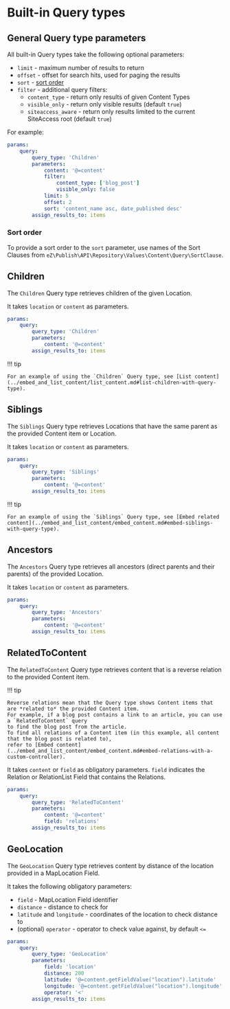 # Built-in Query types

## General Query type parameters

All built-in Query types take the following optional parameters:

- `limit` - maximum number of results to return
- `offset` - offset for search hits, used for paging the results
- `sort` - [sort order](#sorting-order)
- `filter` - additional query filters:
    - `content_type` - return only results of given Content Types
    - `visible_only` - return only visible results (default `true`)
    - `siteaccess_aware` - return only results limited to the current SiteAccess root (default `true`)

For example:

``` yaml
params:
    query:
        query_type: 'Children'
        parameters:
            content: '@=content'
            filter:
                content_type: ['blog_post']
                visible_only: false
            limit: 5
            offset: 2
            sort: 'content_name asc, date_published desc'
        assign_results_to: items
```

### Sort order

To provide a sort order to the `sort` parameter, use names of the Sort Clauses from
`eZ\Publish\API\Repository\Values\Content\Query\SortClause`.

## Children

The `Children` Query type retrieves children of the given Location.

It takes `location` or `content` as parameters.

``` yaml
params:
    query:
        query_type: 'Children'
        parameters:
            content: '@=content'
        assign_results_to: items
```

!!! tip

    For an example of using the `Children` Query type, see [List content](../embed_and_list_content/list_content.md#list-children-with-query-type).

## Siblings

The `Siblings` Query type retrieves Locations that have the same parent as the provided Content item or Location.

It takes `location` or `content` as parameters.

``` yaml
params:
    query:
        query_type: 'Siblings'
        parameters:
            content: '@=content'
        assign_results_to: items
```

!!! tip

    For an example of using the `Siblings` Query type, see [Embed related content](../embed_and_list_content/embed_content.md#embed-siblings-with-query-type).

## Ancestors

The `Ancestors` Query type retrieves all ancestors (direct parents and their parents) of the provided Location.

It takes `location` or `content` as parameters.

``` yaml
params:
    query:
        query_type: 'Ancestors'
        parameters:
            content: '@=content'
        assign_results_to: items
```

## RelatedToContent

The `RelatedToContent` Query type retrieves content that is a reverse relation to the provided Content item.

!!! tip

    Reverse relations mean that the Query type shows Content items that are *related to* the provided Content item.
    For example, if a blog post contains a link to an article, you can use a `RelatedToContent` query
    to find the blog post from the article.
    To find all relations of a Content item (in this example, all content that the blog post is related to),
    refer to [Embed content](../embed_and_list_content/embed_content.md#embed-relations-with-a-custom-controller). 

It takes `content` or `field` as obligatory parameters.
`field` indicates the Relation or RelationList Field that contains the Relations.

``` yaml
params:
    query:
        query_type: 'RelatedToContent'
        parameters:
            content: '@=content'
            field: 'relations'
        assign_results_to: items
```

## GeoLocation

The `GeoLocation` Query type retrieves content by distance of the location provided in a MapLocation Field.

It takes the following obligatory parameters:

- `field` - MapLocation Field identifier
- `distance` - distance to check for
- `latitude` and `longitude` - coordinates of the location to check distance to
- (optional) `operator` - operator to check value against, by default `<=`

``` yaml
params:
    query:
        query_type: 'GeoLocation'
        parameters:
            field: 'location'
            distance: 200
            latitude: '@=content.getFieldValue("location").latitude'
            longitude: '@=content.getFieldValue("location").longitude'
            operator: '<'
        assign_results_to: items
```
